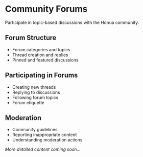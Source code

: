 # Community Forums

Participate in topic-based discussions with the Honua community.

## Forum Structure

- Forum categories and topics
- Thread creation and replies
- Pinned and featured discussions

## Participating in Forums

- Creating new threads
- Replying to discussions
- Following forum topics
- Forum etiquette

## Moderation

- Community guidelines
- Reporting inappropriate content
- Understanding moderation actions

*More detailed content coming soon...*
